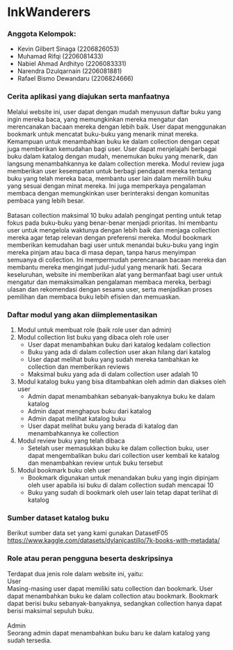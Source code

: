 # InkWanderers

### Anggota Kelompok:
- Kevin Gilbert Sinaga (2206826053)
- Muhamad Rifqi (2206081433)
- Nabiel Ahmad Ardhityo (2206083331)
- Narendra Dzulqarnain (2206081881)
- Rafael Bismo Dewandaru (2206824666)

### Cerita aplikasi yang diajukan serta manfaatnya
Melalui website ini, user dapat dengan mudah menyusun daftar buku yang ingin mereka baca, yang memungkinkan mereka mengatur dan merencanakan bacaan mereka dengan lebih baik. User dapat menggunakan bookmark untuk mencatat buku-buku yang menarik minat mereka. Kemampuan untuk menambahkan buku ke dalam collection dengan cepat juga memberikan kemudahan bagi user. User dapat menjelajahi berbagai buku dalam katalog dengan mudah, menemukan buku yang menarik, dan langsung menambahkannya ke dalam collection mereka. Modul review juga memberikan user kesempatan untuk berbagi pendapat mereka tentang buku yang telah mereka baca, membantu user lain dalam memilih buku yang sesuai dengan minat mereka. Ini juga memperkaya pengalaman membaca dengan memungkinkan user berinteraksi dengan komunitas pembaca yang lebih besar. <br />
<br />
Batasan collection maksimal 10 buku adalah pengingat penting untuk tetap fokus pada buku-buku yang benar-benar menjadi prioritas. Ini membantu user untuk mengelola waktunya dengan lebih baik dan menjaga collection mereka agar tetap relevan dengan preferensi mereka. Modul bookmark memberikan kemudahan bagi user untuk menandai buku-buku yang ingin mereka pinjam atau baca di masa depan, tanpa harus menyimpan semuanya di collection. Ini mempermudah perencanaan bacaan mereka dan membantu mereka mengingat judul-judul yang menarik hati. Secara keseluruhan, website ini memberikan alat yang bermanfaat bagi user untuk mengatur dan memaksimalkan pengalaman membaca mereka, berbagi ulasan dan rekomendasi dengan sesama user, serta menjadikan proses pemilihan dan membaca buku lebih efisien dan memuaskan.<br />


### Daftar modul yang akan diimplementasikan
1. Modul untuk membuat role (baik role user dan admin)
2. Modul collection list buku yang dibaca oleh role user
    - User dapat menambahkan buku dari katalog kedalam collection
    - Buku yang ada di dalam collection user akan hilang dari katalog
    - User dapat melihat buku yang sudah mereka tambahkan ke collection dan memberikan reviews
    - Maksimal buku yang ada di dalam collection user adalah 10
3. Modul katalog buku yang bisa ditambahkan oleh admin dan diakses oleh user 
    - Admin dapat menambahkan sebanyak-banyaknya buku ke dalam katalog
    - Admin dapat menghapus buku dari katalog
    - Admin dapat melihat katalog buku
    - User dapat melihat buku yang berada di katalog dan menambahkannya ke collection
4. Modul review buku yang telah dibaca
    - Setelah user memasukkan buku ke dalam collection buku, user dapat mengembalikan buku dari collection user kembali ke katalog dan menambahkan review untuk buku tersebut
5. Modul bookmark buku oleh user
    - Bookmark digunakan untuk menandakan buku yang ingin dipinjam oleh user apabila isi buku di dalam collection sudah mencapai 10
    - Buku yang sudah di bookmark oleh user lain tetap dapat terlihat di katalog

### Sumber dataset katalog buku
Berikut sumber data set yang kami gunakan
DatasetF05 https://www.kaggle.com/datasets/dylanjcastillo/7k-books-with-metadata/

### Role atau peran pengguna beserta deskripsinya
Terdapat dua jenis role dalam website ini, yaitu:<br />
User<br />
Masing-masing user dapat memiliki satu collection dan bookmark. User dapat menambahkan buku ke dalam collection atau bookmark. Bookmark dapat berisi buku sebanyak-banyaknya, sedangkan collection hanya dapat berisi maksimal sepuluh buku.<br />
<br />
Admin<br />
Seorang admin dapat menambahkan buku baru ke dalam katalog yang sudah tersedia.<br />
